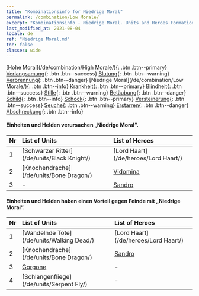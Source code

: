 ```yaml
---
title: "Kombinationsinfo for Niedrige Moral"
permalink: /combination/Low Morale/
excerpt: "Kombinationsinfo - Niedrige Moral. Units and Heroes Formation."
last_modified_at: 2021-08-04
locale: de
ref: "Niedrige Moral.md"
toc: false
classes: wide
---
```


  [Hohe Moral](/de/combination/High Morale/){: .btn .btn--primary} [Verlangsamung](/de/combination/Slow/){: .btn .btn--success} [Blutung](/de/combination/Bleeding/){: .btn .btn--warning} [Verbrennung](/de/combination/Burning/){: .btn .btn--danger} [Niedrige Moral](/de/combination/Low Morale/){: .btn .btn--info} [Krankheit](/de/combination/Disease/){: .btn .btn--primary} [Blindheit](/de/combination/Blind/){: .btn .btn--success} [Stille](/de/combination/Silence/){: .btn .btn--warning} [Betäubung](/de/combination/Stun/){: .btn .btn--danger} [Schild](/de/combination/Shield/){: .btn .btn--info} [Schock](/de/combination/Static/){: .btn .btn--primary} [Versteinerung](/de/combination/Petrify/){: .btn .btn--success} [Seuche](/de/combination/Plague/){: .btn .btn--warning} [Erstarren](/de/combination/Freeze/){: .btn .btn--danger} [Abschreckung](/de/combination/Deterrence/){: .btn .btn--info} 


#### Einheiten und Helden verursachen „Niedrige Moral“.

  | Nr |  List of Units  | List of Heroes | 
  |:---|:----------------|:---------------| 
  | 1 | [Schwarzer Ritter](/de/units/Black Knight/) | [Lord Haart](/de/heroes/Lord Haart/) |
  | 2 | [Knochendrache](/de/units/Bone Dragon/) | [Vidomina](/de/heroes/Vidomina/) |
  | 3 | - | [Sandro](/de/heroes/Sandro/) |


#### Einheiten und Helden haben einen Vorteil gegen Feinde mit „Niedrige Moral“.

  | Nr |  List of Units  | List of Heroes | 
  |:---|:----------------|:---------------| 
  | 1 | [Wandelnde Tote](/de/units/Walking Dead/) | [Lord Haart](/de/heroes/Lord Haart/) |
  | 2 | [Knochendrache](/de/units/Bone Dragon/) | [Sandro](/de/heroes/Sandro/) |
  | 3 | [Gorgone](/de/units/Gorgon/) | - |
  | 4 | [Schlangenfliege](/de/units/Serpent Fly/) | - |
